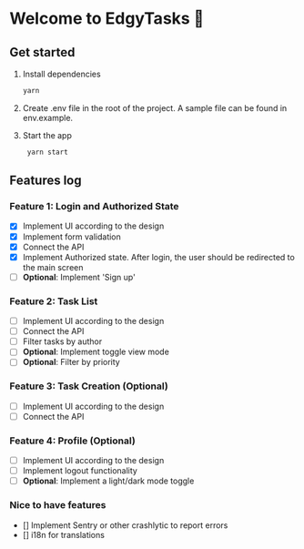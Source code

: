 # Welcome to EdgyTasks 👋

## Get started

1. Install dependencies

   ```bash
   yarn
   ```

2. Create .env file in the root of the project. A sample file can be found in env.example.

3. Start the app

   ```bash
    yarn start
   ```

## Features log

### **Feature 1: Login and Authorized State**

- [x] Implement UI according to the design
- [x] Implement form validation
- [x] Connect the API
- [x] Implement Authorized state. After login, the user should be redirected to the main screen
- [ ] **Optional**: Implement 'Sign up'

### **Feature 2: Task List**

- [ ] Implement UI according to the design
- [ ] Connect the API
- [ ] Filter tasks by author
- [ ] **Optional**: Implement toggle view mode
- [ ] **Optional**: Filter by priority

### **Feature 3: Task Creation (Optional)**

- [ ] Implement UI according to the design
- [ ] Connect the API

### **Feature 4: Profile (Optional)**

- [ ] Implement UI according to the design
- [ ] Implement logout functionality
- [ ] **Optional**: Implement a light/dark mode toggle

### **Nice to have features**

- [] Implement Sentry or other crashlytic to report errors
- [] i18n for translations
